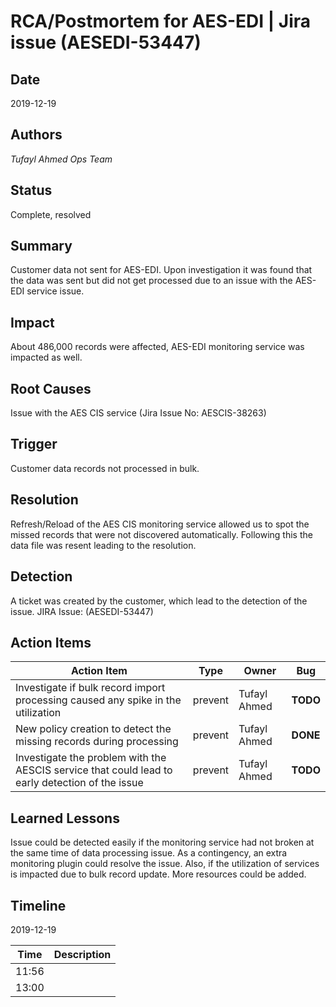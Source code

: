 # RCA/Postmortem for AES-EDI | Jira issue (AESEDI-53447)
## Date
2019-12-19

## Authors
*Tufayl Ahmed*
*Ops Team*

## Status
Complete, resolved

## Summary
Customer data not sent for AES-EDI. Upon investigation it was found that the data was sent but did not get processed due to an issue with the AES-EDI service issue.

## Impact
About 486,000 records were affected, AES-EDI monitoring service was impacted as well.

## Root Causes
Issue with the AES CIS service (Jira Issue No: AESCIS-38263)

## Trigger
Customer data records not processed in bulk.

## Resolution
Refresh/Reload of the AES CIS monitoring service allowed us to spot the missed records that were not discovered automatically. Following this the data file was resent leading to the resolution.

## Detection
A ticket was created by the customer, which lead to the detection of the issue. JIRA Issue: (AESEDI-53447)

## Action Items
| Action Item | Type | Owner | Bug |
| ----------- | ---- | ----- | --- |
|Investigate if bulk record import processing caused any spike in the utilization| prevent|Tufayl Ahmed| **TODO** |
|New policy creation to detect the missing records during processing|prevent|Tufayl Ahmed|**DONE**|
|Investigate the problem with the AESCIS service that could lead to early detection of the issue|prevent|Tufayl Ahmed|**TODO**|

## Learned Lessons
Issue could be detected easily if the monitoring service had not broken at the same time of data processing issue. As a contingency, an extra monitoring plugin could resolve the issue. Also, if the utilization of services is impacted due to bulk record update. More resources could be added.

## Timeline
2019-12-19 

| Time  | Description |
| ----- | ----------- |
|11:56|	|Missing files discovered|
|13:00|	|Records were processed|

